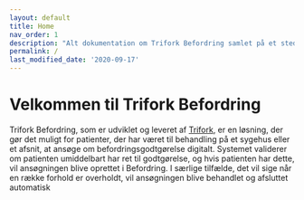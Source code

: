 ```yaml
---
layout: default
title: Home
nav_order: 1
description: "Alt dokumentation om Trifork Befordring samlet på et sted!"
permalink: /
last_modified_date: '2020-09-17'
---
```


# Velkommen til Trifork Befordring

Trifork Befordring, som er udviklet og leveret af [Trifork](https://trifork.com), er en løsning, der gør det muligt for patienter, der har været til behandling på et sygehus eller et afsnit, at ansøge om befordringsgodtgørelse digitalt. Systemet validerer om patienten umiddelbart har ret til godtgørelse, og hvis patienten har dette, vil ansøgningen blive oprettet i Befordring. I særlige tilfælde, det vil sige når en række forhold er overholdt, vil ansøgningen blive behandlet og afsluttet automatisk
